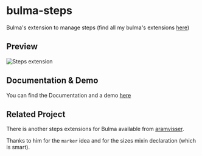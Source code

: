 # bulma-steps
Bulma's extension to manage steps
(find all my bulma's extensions [here](https://wikiki.github.io/bulma-extensions/overview))

Preview
---
![Steps extension](https://img4.hostingpics.net/pics/787860ScreenShot20170816at123716.png)

Documentation & Demo
---
You can find the Documentation and a demo [here](https://wikiki.github.io/bulma-extensions/steps)

## Related Project

There is another steps extensions for Bulma available from
[aramvisser](https://github.com/aramvisser/bulma-steps).

Thanks to him for the ```marker``` idea and for the sizes mixin declaration (which is smart).
